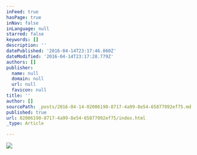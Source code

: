 ```yaml
---
inFeed: true
hasPage: true
inNav: false
inLanguage: null
starred: false
keywords: []
description: ''
datePublished: '2016-04-14T23:17:46.860Z'
dateModified: '2016-04-14T23:17:28.779Z'
authors: []
publisher:
  name: null
  domain: null
  url: null
  favicon: null
title: ''
author: []
sourcePath: _posts/2016-04-14-02006190-8717-4a99-8e54-65877092ef75.md
published: true
url: 02006190-8717-4a99-8e54-65877092ef75/index.html
_type: Article

---
```

![](https://the-grid-user-content.s3-us-west-2.amazonaws.com/f38c1048-8e58-4057-9ef2-bf0cbcd73f74.jpg)